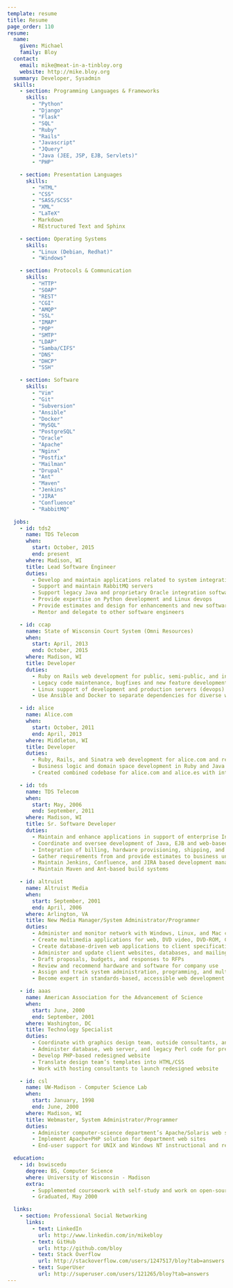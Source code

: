 ```yaml
---
template: resume
title: Resume
page_order: 110
resume:
  name:
    given: Michael
    family: Bloy
  contact:
    email: mike@meat-in-a-tinbloy.org
    website: http://mike.bloy.org
  summary: Developer, Sysadmin
  skills:
    - section: Programming Languages & Frameworks
      skills:
        - "Python"
        - "Django"
        - "Flask"
        - "SQL"
        - "Ruby"
        - "Rails"
        - "Javascript"
        - "JQuery"
        - "Java (JEE, JSP, EJB, Servlets)"
        - "PHP"

    - section: Presentation Languages
      skills:
        - "HTML"
        - "CSS"
        - "SASS/SCSS"
        - "XML"
        - "LaTeX"
        - Markdown
        - REstructured Text and Sphinx

    - section: Operating Systems
      skills:
        - "Linux (Debian, Redhat)"
        - "Windows"

    - section: Protocols & Communication
      skills:
        - "HTTP"
        - "SOAP"
        - "REST"
        - "CGI"
        - "AMQP"
        - "SSL"
        - "IMAP"
        - "POP"
        - "SMTP"
        - "LDAP"
        - "Samba/CIFS"
        - "DNS"
        - "DHCP"
        - "SSH"

    - section: Software
      skills:
        - "Vim"
        - "Git"
        - "Subversion"
        - "Ansible"
        - "Docker"
        - "MySQL"
        - "PostgreSQL"
        - "Oracle"
        - "Apache"
        - "Nginx"
        - "Postfix"
        - "Mailman"
        - "Drupal"
        - "Ant"
        - "Maven"
        - "Jenkins"
        - "JIRA"
        - "Confluence"
        - "RabbitMQ"

  jobs:
    - id: tds2
      name: TDS Telecom
      when:
        start: October, 2015
        end: present
      where: Madison, WI
      title: Lead Software Engineer
      duties:
        - Develop and maintain applications related to system integration
        - Support and maintain RabbitMQ servers
        - Support legacy Java and proprietary Oracle integration software
        - Provide expertise on Python development and Linux devops
        - Provide estimates and design for enhancements and new software
        - Mentor and delegate to other software engineers

    - id: ccap
      name: State of Wisconsin Court System (Omni Resources)
      when:
        start: April, 2013
        end: October, 2015
      where: Madison, WI
      title: Developer
      duties:
        - Ruby on Rails web development for public, semi-public, and internal web applications
        - Legacy code maintenance, bugfixes and new feature development
        - Linux support of development and production servers (devops)
        - Use Ansible and Docker to separate dependencies for diverse web application deployment

    - id: alice
      name: Alice.com
      when:
        start: October, 2011
        end: April, 2013
      where: Middleton, WI
      title: Developer
      duties:
        - Ruby, Rails, and Sinatra web development for alice.com and related websites
        - Business logic and domain space development in Ruby and Java
        - Created combined codebase for alice.com and alice.es with international development team

    - id: tds
      name: TDS Telecom
      when:
        start: May, 2006
        end: September, 2011
      where: Madison, WI
      title: Sr. Software Developer
      duties:
        - Maintain and enhance applications in support of enterprise Internet services
        - Coordinate and oversee development of Java, EJB and web-based telecom provisioning application, with front-ends facing internal and external users
        - Integration of billing, hardware provisioning, shipping, and availability systems
        - Gather requirements from and provide estimates to business units
        - Maintain Jenkins, Confluence, and JIRA based development management system
        - Maintain Maven and Ant-based build systems

    - id: altruist
      name: Altruist Media
      when:
        start: September, 2001
        end: April, 2006
      where: Arlington, VA
      title: New Media Manager/System Administrator/Programmer
      duties:
        - Administer and monitor network with Windows, Linux, and Mac clients and servers
        - Create multimedia applications for web, DVD video, DVD-ROM, CD-ROM, and presentations using LAMP, Flash, and other appropriate technologies
        - Create database-driven web applications to client specifications
        - Administer and update client websites, databases, and mailing lists
        - Draft proposals, budgets, and responses to RFPs
        - Review and recommend hardware and software for company use
        - Assign and track system administration, programming, and multimedia projects
        - Become expert in standards-based, accessible web development

    - id: aaas
      name: American Association for the Advancement of Science
      when:
        start: June, 2000
        end: September, 2001
      where: Washington, DC
      title: Technology Specialist
      duties:
        - Coordinate with graphics design team, outside consultants, and in-house staff
        - Administer database, web server, and legacy Perl code for preexisting website
        - Develop PHP-based redesigned website
        - Translate design team’s templates into HTML/CSS
        - Work with hosting consultants to launch redesigned website

    - id: csl
      name: UW-Madison - Computer Science Lab
      when:
        start: January, 1998
        end: June, 2000
      where: Madison, WI
      title: Webmaster, System Administrator/Programmer
      duties:
        - Administer computer-science department’s Apache/Solaris web servers
        - Implement Apache+PHP solution for department web sites
        - End-user support for UNIX and Windows NT instructional and research computers

  education:
    - id: bswiscedu
      degree: BS, Computer Science
      where: University of Wisconsin - Madison
      extra:
        - Supplemented coursework with self-study and work on open-source projects
        - Graduated, May 2000

  links:
    - section: Professional Social Networking
      links:
        - text: LinkedIn
          url: http://www.linkedin.com/in/mikebloy
        - text: GitHub
          url: http://github.com/bloy
        - text: Stack Overflow
          url: http://stackoverflow.com/users/1247517/bloy?tab=answers
        - text: SuperUser
          url: http://superuser.com/users/121265/bloy?tab=answers
---
```

